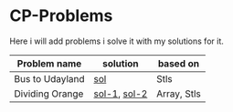 # CP-Problems

Here i will add problems i solve it with my solutions for it.

| Problem name    | solution                                                             | based on    |
|-----------------|----------------------------------------------------------------------|-------------|
| Bus to Udayland | [sol](./Bus_to_Udayland.cpp)                                         | Stls        |
| Dividing Orange | [sol-1](./Dividing-Orange.cpp), [sol-2](./Dividing_Orange_sol_2.cpp) | Array, Stls |